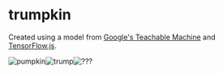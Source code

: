 # trumpkin
Created using a model from [Google's Teachable Machine](https://teachablemachine.withgoogle.com/train/image) and [TensorFlow.js](https://www.npmjs.com/package/@tensorflow/tfjs).

![pumpkin](https://i.imgur.com/zSJwIaq.png)![trump](https://i.imgur.com/o1sFLIv.png)![???](https://i.imgur.com/QbPvamu.png)
